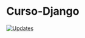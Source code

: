 # Curso-Django
[![Updates](https://pyup.io/repos/github/souzaleme/Curso-Django/shield.svg)](https://pyup.io/repos/github/souzaleme/Curso-Django/)
